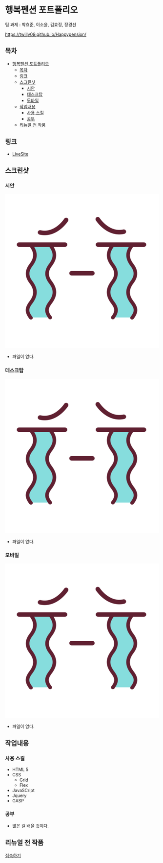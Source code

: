 # 행복펜션 포트폴리오

팀 과제 : 박효준, 이소윤, 김효정, 장경선

https://twilly09.github.io/Happypension/

## 목차


- [행복펜션 포트폴리오](#행복펜션-포트폴리오)
  - [목차](#목차)
  - [링크](#링크)
  - [스크린샷](#스크린샷)
    - [시안](#시안)
    - [데스크탑](#데스크탑)
    - [모바일](#모바일)
  - [작업내용](#작업내용)
    - [사용 스킬](#사용-스킬)
    - [공부](#공부)
  - [리뉴얼 전 작품](#리뉴얼-전-작품)

## 링크

- [LiveSite](https://hyojuns.github.io/Rentalcottage-project/)
## 스크린샷

### 시안

![시안](./error.png)

- 파일이 없다.

### 데스크탑

![시안](./error.png)

- 파일이 없다.

### 모바일

![시안](./error.png)

- 파일이 없다.

## 작업내용

### 사용 스킬

- HTML 5
- CSS
  - Grid
  - Flex
- JavaSCript
- Jquery
- GASP

### 공부

- 많은 걸 배울 것이다.

## 리뉴얼 전 작품
[접속하기](http://www.gphappy.kr/)
